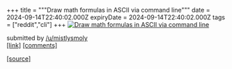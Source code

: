 +++
title = """Draw math formulas in ASCII via command line"""
date = 2024-09-14T22:40:02.000Z
expiryDate = 2024-09-14T22:40:02.000Z
tags = ["reddit","cli"]
+++
[![Draw math formulas in ASCII via command line](https://preview.redd.it/u57w3odblyu81.jpg?width=640&crop=smart&auto=webp&s=dc79448ef7dddd463d9ed1c13ee05cba7846fe42 "Draw math formulas in ASCII via command line")](https://www.reddit.com/r/commandline/comments/1fgxzgd/draw_math_formulas_in_ascii_via_command_line/)

submitted by [/u/mistlysmoly](https://www.reddit.com/user/mistlysmoly)  
[\[link\]](https://i.redd.it/u57w3odblyu81.jpg) [\[comments\]](https://www.reddit.com/r/commandline/comments/1fgxzgd/draw_math_formulas_in_ascii_via_command_line/)

[[source]](https://www.reddit.com/r/commandline/comments/1fgxzgd/draw_math_formulas_in_ascii_via_command_line/)
